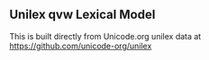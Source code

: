 Unilex qvw Lexical Model
----------------------

This is built directly from Unicode.org unilex data at
https://github.com/unicode-org/unilex
